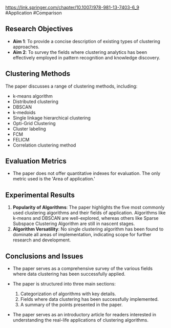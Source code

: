 https://link.springer.com/chapter/10.1007/978-981-13-7403-6_9
#Application #Comparison
## Research Objectives
- **Aim 1**: To provide a concise description of existing types of clustering approaches.
- **Aim 2**: To survey the fields where clustering analytics has been effectively employed in pattern recognition and knowledge discovery.

## Clustering Methods
The paper discusses a range of clustering methods, including:
- k-means algorithm
- Distributed clustering
- DBSCAN
- k-medoids
- Single linkage hierarchical clustering
- Opti-Grid Clustering
- Cluster labeling
- FCM
- FELICM
- Correlation clustering method

## Evaluation Metrics
- The paper does not offer quantitative indexes for evaluation. The only metric used is the 'Area of application.'

## Experimental Results
1. **Popularity of Algorithms**: The paper highlights the five most commonly used clustering algorithms and their fields of application. Algorithms like k-means and DBSCAN are well-explored, whereas others like Sparse Subspace Clustering Algorithm are still in nascent stages.
2. **Algorithm Versatility**: No single clustering algorithm has been found to dominate all areas of implementation, indicating scope for further research and development.

## Conclusions and Issues
- The paper serves as a comprehensive survey of the various fields where data clustering has been successfully applied.
- The paper is structured into three main sections: 
  1. Categorization of algorithms with key details.
  2. Fields where data clustering has been successfully implemented.
  3. A summary of the points presented in the paper.
  
- The paper serves as an introductory article for readers interested in understanding the real-life applications of clustering algorithms.
